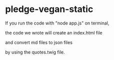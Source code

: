 # pledge-vegan-static

If you run the code with "node app.js" on terminal, 

the code we wrote will create an index.html file 

and convert md files to json files 

by using the quotes.twig file.